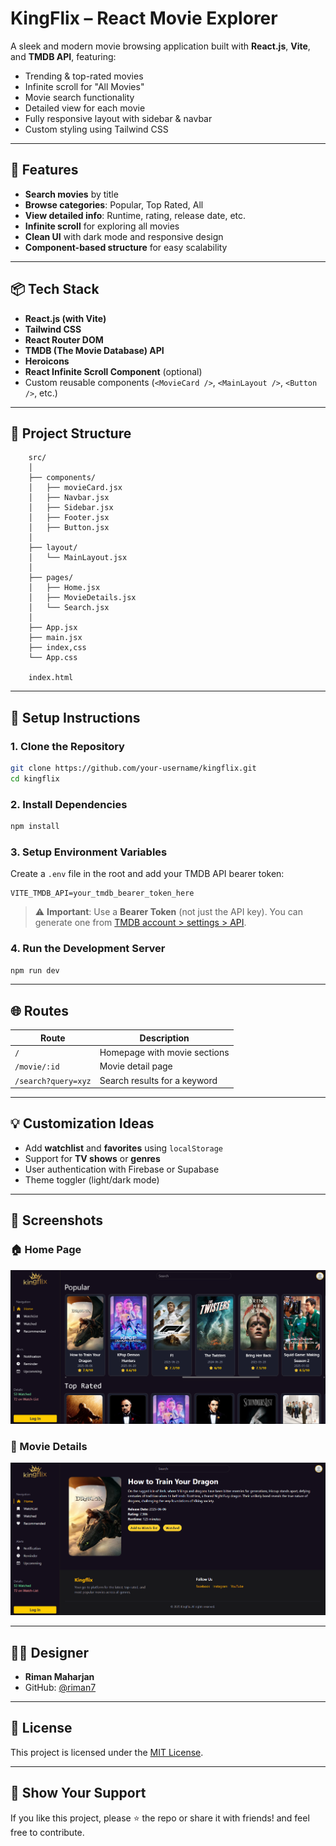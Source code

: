 # KingFlix – React Movie Explorer

A sleek and modern movie browsing application built with **React.js**, **Vite**, and **TMDB API**, featuring:

* Trending & top-rated movies
* Infinite scroll for "All Movies"
* Movie search functionality
* Detailed view for each movie
* Fully responsive layout with sidebar & navbar
* Custom styling using Tailwind CSS

---

## 🚀 Features

-  **Search movies** by title
-  **Browse categories**: Popular, Top Rated, All
-  **View detailed info**: Runtime, rating, release date, etc.
-  **Infinite scroll** for exploring all movies
-  **Clean UI** with dark mode and responsive design
-  **Component-based structure** for easy scalability

---

## 📦 Tech Stack

* **React.js (with Vite)**
* **Tailwind CSS**
* **React Router DOM**
* **TMDB (The Movie Database) API**
* **Heroicons**
* **React Infinite Scroll Component** (optional)
* Custom reusable components (`<MovieCard />`, `<MainLayout />`, `<Button />`, etc.)

---

## 📁 Project Structure

```
    src/
    │
    ├── components/
    │   ├── movieCard.jsx
    │   ├── Navbar.jsx
    │   ├── Sidebar.jsx
    │   ├── Footer.jsx
    │   ├── Button.jsx
    │
    ├── layout/
    │   └── MainLayout.jsx
    │
    ├── pages/
    │   ├── Home.jsx
    │   ├── MovieDetails.jsx
    │   └── Search.jsx
    │
    ├── App.jsx
    ├── main.jsx
    ├── index,css
    └── App.css

    index.html
```

---

## 🔑 Setup Instructions

### 1. Clone the Repository

```bash
git clone https://github.com/your-username/kingflix.git
cd kingflix
```

### 2. Install Dependencies

```bash
npm install
```

### 3. Setup Environment Variables

Create a `.env` file in the root and add your TMDB API bearer token:

```env
VITE_TMDB_API=your_tmdb_bearer_token_here
```

> ⚠️ **Important**: Use a **Bearer Token** (not just the API key). You can generate one from [TMDB account > settings > API](https://www.themoviedb.org/settings/api).

### 4. Run the Development Server

```bash
npm run dev
```

---

## 🌐 Routes

| Route               | Description                  |
| ------------------- | ---------------------------- |
| `/`                 | Homepage with movie sections |
| `/movie/:id`        | Movie detail page            |
| `/search?query=xyz` | Search results for a keyword |

---

## 💡 Customization Ideas

* Add **watchlist** and **favorites** using `localStorage`
* Support for **TV shows** or **genres**
* User authentication with Firebase or Supabase
* Theme toggler (light/dark mode)

---

## 📸 Screenshots

### 🏠 Home Page
![Home Page](./screenshots/home.png)

### 🎥 Movie Details
![Movie Details](./screenshots/movie-details.png)


---

## 🧑‍💻 Designer

* **Riman Maharjan**
* GitHub: [@riman7](https://github.com/riman7)

---

## 📜 License

This project is licensed under the [MIT License](LICENSE).

---

## 🌟 Show Your Support

If you like this project, please ⭐ the repo or share it with friends! and feel free to contribute.
